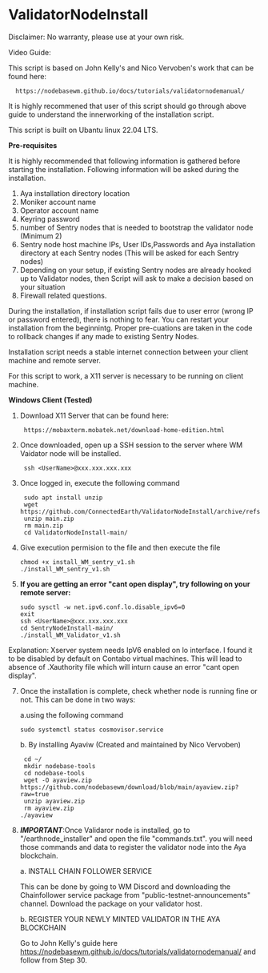 # ValidatorNodeInstall
Disclaimer: No warranty, please use at your own risk. 

Video Guide:

This script is based on John Kelly's and Nico Vervoben's  work that can be found here:
  
      https://nodebasewm.github.io/docs/tutorials/validatornodemanual/

It is highly recommened that user of this script should go through above guide to understand the innerworking of the installation script.

This script is built on Ubantu linux 22.04 LTS. 

**Pre-requisites**

It is highly recommended that following information is gathered before starting the installation. Following information will be asked during the installation.
1. Aya installation directory location
2. Moniker account name
3. Operator account name
4. Keyring password
5. number of Sentry nodes that is needed to bootstrap the validator node (Minimum 2)
6. Sentry node host machine IPs, User IDs,Passwords and Aya installation directory at each Sentry nodes (This will be asked for each Sentry nodes)
7. Depending on your setup, if existing Sentry nodes are already hooked up to Validator nodes, then Script will ask to make a decision based on your situation
8. Firewall related questions.

During the installation, if installation script fails due to user error (wrong IP or password entered), there is nothing to fear. You can restart your installation from the beginnintg. Proper pre-cuations are taken in the code to rollback changes if any made to existing Sentry Nodes.

Installation script needs a stable internet connection between your client machine and remote server.

For this script to work, a X11 server is necessary to be running on client machine.

**Windows Client (Tested)**

1. Download X11 Server that can be found here:

        https://mobaxterm.mobatek.net/download-home-edition.html

2. Once downloaded, open up a SSH session to the server where WM Vaidator node will be installed.

        ssh <UserName>@xxx.xxx.xxx.xxx

3. Once logged in, execute the following command

        sudo apt install unzip
        wget https://github.com/ConnectedEarth/ValidatorNodeInstall/archive/refs/heads/main.zip
        unzip main.zip
        rm main.zip
        cd ValidatorNodeInstall-main/
   
5. Give execution permision to the file and then execute the file

       chmod +x install_WM_sentry_v1.sh
       ./install_WM_sentry_v1.sh

6. **If you are getting an error "cant open display", try following on your remote server:**

       sudo sysctl -w net.ipv6.conf.lo.disable_ipv6=0
       exit
       ssh <UserName>@xxx.xxx.xxx.xxx
       cd SentryNodeInstall-main/
       ./install_WM_Validator_v1.sh
  Explanation: Xserver system needs IpV6 enabled on lo interface. I found it to be disabled by       default on Contabo virtual machines. This will lead to absence of .Xauthority file which will      inturn cause an error "cant open display".

7. Once the installation is complete, check whether node is running fine or not.
   This can be done in two ways:
   
   a.using the following command

       sudo systemctl status cosmovisor.service
   
   b. By installing Ayaviw (Created and maintained by Nico Vervoben) 
   
        cd ~/
        mkdir nodebase-tools 
        cd nodebase-tools
        wget -O ayaview.zip https://github.com/nodebasewm/download/blob/main/ayaview.zip?raw=true
        unzip ayaview.zip
        rm ayaview.zip
       ./ayaview

7. ***IMPORTANT***:Once Validaror node is installed, go to "<your home directory>/earthnode_installer" and open the file "commands.txt". you will need those commands and data to register the validator node into the Aya blockchain.

   a. INSTALL CHAIN FOLLOWER SERVICE

    This can be done by going to WM Discord and downloading the Chainfollower service package from "public-testnet-announcements" channel. Download the package on your validator host. 
    
    b. REGISTER YOUR NEWLY MINTED VALIDATOR IN THE AYA BLOCKCHAIN
    
    Go to John Kelly's guide here https://nodebasewm.github.io/docs/tutorials/validatornodemanual/ and follow from Step 30.


   
